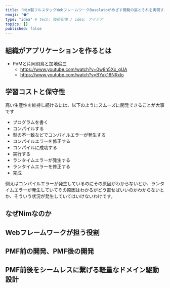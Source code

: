 ```yaml
---
title: "Nim製フルスタックWebフレームワークBasolatoがめざす開発の姿とそれを実現するアーキテクチャ"
emoji: "⬟"
type: "idea" # tech: 技術記事 / idea: アイデア
topics: []
published: false
---
```


## 組織がアプリケーションを作るとは
- PdMと片岡飛鳥と加地倫三
  - https://www.youtube.com/watch?v=0w8h5Xx_gUA
  - https://www.youtube.com/watch?v=BYak18NRxlo

## 学習コストと保守性
高い生産性を維持し続けるには、以下のようにスムーズに開発できることが大事です
- プログラムを書く
- コンパイルする
- 型の不一致などでコンパイルエラーが発生する
- コンパイルエラーを修正する
- コンパイルに成功する
- 実行する
- ランタイムエラーが発生する
- ランタイムエラーを修正する
- 完成

例えばコンパイルエラーが発生しているのにその原因がわからないとか、ランタイムエラーが発生していてその原因はわかるがどう直せばいいのかわからないとか、そういう状況が発生していてはいけないわけです。

## なぜNimなのか
## Webフレームワークが担う役割
## PMF前の開発、PMF後の開発


## PMF前後をシームレスに繋げる軽量なドメイン駆動設計
